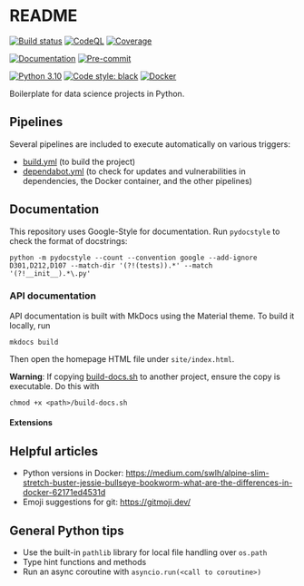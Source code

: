 # README

[![Build status](https://github.com/eshwen/ds-python-boilerplate/actions/workflows/build.yml/badge.svg)](https://github.com/eshwen/ds-python-boilerplate/actions/workflows/build.yml)
[![CodeQL](https://github.com/eshwen/ds-python-boilerplate/actions/workflows/codeql-analysis.yml/badge.svg)](https://github.com/eshwen/ds-python-boilerplate/actions/workflows/codeql-analysis.yml)
[![Coverage](https://codecov.io/gh/eshwen/ds-python-boilerplate/branch/main/graph/badge.svg?token=M7NHFR7QTU)](https://codecov.io/gh/eshwen/ds-python-boilerplate)

[![Documentation](https://img.shields.io/badge/docs-Documentation%20--%20GitHub%20Pages-brightgreen?style=flat&logo=readthedocs)](https://eshwen.github.io/ds-python-boilerplate/index.html)
[![Pre-commit](https://img.shields.io/badge/pre--commit-enabled-brightgreen?logo=pre-commit&logoColor=white)](https://github.com/eshwen/ds-python-boilerplate/blob/main/.pre-commit-config.yaml)

[![Python 3.10](https://img.shields.io/badge/python-3.10-blue.svg)](https://www.python.org/downloads/release/python-3106/)
[![Code style: black](https://img.shields.io/badge/code%20style-black-000000.svg)](https://github.com/psf/black)
[![Docker](https://badgen.net/badge/icon/docker?icon=docker&label)](https://docker.com/)

Boilerplate for data science projects in Python.

## Pipelines

Several pipelines are included to execute automatically on various triggers:

* [build.yml](https://github.com/eshwen/ds-python-boilerplate/blob/main/.github/workflows/build.yml) (to build the project)
* [dependabot.yml](https://github.com/eshwen/ds-python-boilerplate/blob/main/.github/dependabot.yml) (to check for updates and vulnerabilities in dependencies, the Docker container, and the other pipelines)

## Documentation

This repository uses Google-Style for documentation. Run `pydocstyle` to check the format of docstrings:

```shell
python -m pydocstyle --count --convention google --add-ignore D301,D212,D107 --match-dir '(?!(tests)).*' --match '(?!__init__).*\.py'
```

### API documentation

API documentation is built with MkDocs using the Material theme. To build it locally, run

```shell
mkdocs build
```

Then open the homepage HTML file under `site/index.html`.

**Warning**: If copying [build-docs.sh](https://github.com/eshwen/ds-python-boilerplate/blob/main/scripts/build-docs.sh) to another project, ensure the copy is executable. Do this with

```shell
chmod +x <path>/build-docs.sh
```

#### Extensions

## Helpful articles

- Python versions in Docker: https://medium.com/swlh/alpine-slim-stretch-buster-jessie-bullseye-bookworm-what-are-the-differences-in-docker-62171ed4531d
- Emoji suggestions for git: https://gitmoji.dev/

## General Python tips

- Use the built-in `pathlib` library for local file handling over `os.path`
- Type hint functions and methods
- Run an async coroutine with `asyncio.run(<call to coroutine>)`
